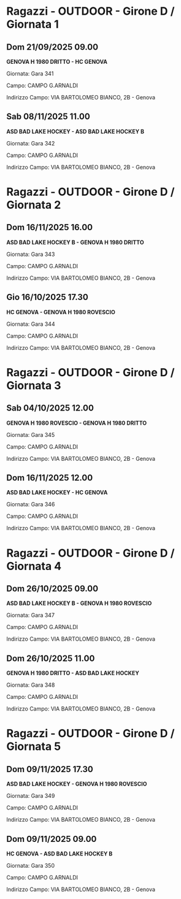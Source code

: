 # Ragazzi - OUTDOOR  - Girone D / Giornata 1
## Dom 21/09/2025 09.00

<strong>GENOVA H 1980 DRITTO - HC GENOVA</strong>

Giornata: Gara 341

Campo: CAMPO G.ARNALDI 

Indirizzo Campo:  VIA BARTOLOMEO BIANCO, 2B - Genova



## Sab 08/11/2025 11.00

<strong>ASD BAD LAKE HOCKEY - ASD BAD LAKE HOCKEY B</strong>

Giornata: Gara 342

Campo: CAMPO G.ARNALDI 

Indirizzo Campo:  VIA BARTOLOMEO BIANCO, 2B - Genova


# Ragazzi - OUTDOOR  - Girone D / Giornata 2
## Dom 16/11/2025 16.00

<strong>ASD BAD LAKE HOCKEY B - GENOVA H 1980 DRITTO</strong>

Giornata: Gara 343

Campo: CAMPO G.ARNALDI 

Indirizzo Campo:  VIA BARTOLOMEO BIANCO, 2B - Genova



## Gio 16/10/2025 17.30

<strong>HC GENOVA - GENOVA H 1980 ROVESCIO</strong>

Giornata: Gara 344

Campo: CAMPO G.ARNALDI 

Indirizzo Campo:  VIA BARTOLOMEO BIANCO, 2B - Genova


# Ragazzi - OUTDOOR  - Girone D / Giornata 3
## Sab 04/10/2025 12.00

<strong>GENOVA H 1980 ROVESCIO - GENOVA H 1980 DRITTO</strong>

Giornata: Gara 345

Campo: CAMPO G.ARNALDI 

Indirizzo Campo:  VIA BARTOLOMEO BIANCO, 2B - Genova



## Dom 16/11/2025 12.00

<strong>ASD BAD LAKE HOCKEY - HC GENOVA</strong>

Giornata: Gara 346

Campo: CAMPO G.ARNALDI 

Indirizzo Campo:  VIA BARTOLOMEO BIANCO, 2B - Genova


# Ragazzi - OUTDOOR  - Girone D / Giornata 4
## Dom 26/10/2025 09.00

<strong>ASD BAD LAKE HOCKEY B - GENOVA H 1980 ROVESCIO</strong>

Giornata: Gara 347

Campo: CAMPO G.ARNALDI 

Indirizzo Campo:  VIA BARTOLOMEO BIANCO, 2B - Genova



## Dom 26/10/2025 11.00

<strong>GENOVA H 1980 DRITTO - ASD BAD LAKE HOCKEY</strong>

Giornata: Gara 348

Campo: CAMPO G.ARNALDI 

Indirizzo Campo:  VIA BARTOLOMEO BIANCO, 2B - Genova


# Ragazzi - OUTDOOR  - Girone D / Giornata 5
## Dom 09/11/2025 17.30

<strong>ASD BAD LAKE HOCKEY - GENOVA H 1980 ROVESCIO</strong>

Giornata: Gara 349

Campo: CAMPO G.ARNALDI 

Indirizzo Campo:  VIA BARTOLOMEO BIANCO, 2B - Genova



## Dom 09/11/2025 09.00

<strong>HC GENOVA - ASD BAD LAKE HOCKEY B</strong>

Giornata: Gara 350

Campo: CAMPO G.ARNALDI 

Indirizzo Campo:  VIA BARTOLOMEO BIANCO, 2B - Genova


